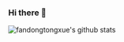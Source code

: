 ### Hi there 👋

<!--
**fandongtongxue/fandongtongxue** is a ✨ _special_ ✨ repository because its `README.md` (this file) appears on your GitHub profile.

Here are some ideas to get you started:

- 🔭 I’m currently working on ...
- 🌱 I’m currently learning ...
- 👯 I’m looking to collaborate on ...
- 🤔 I’m looking for help with ...
- 💬 Ask me about ...
- 📫 How to reach me: ...
- 😄 Pronouns: ...
- ⚡ Fun fact: ...
-->
![fandongtongxue's github stats](https://github-readme-stats.vercel.app/api/top-langs?username=fandongtongxue&hide=objective-c)
